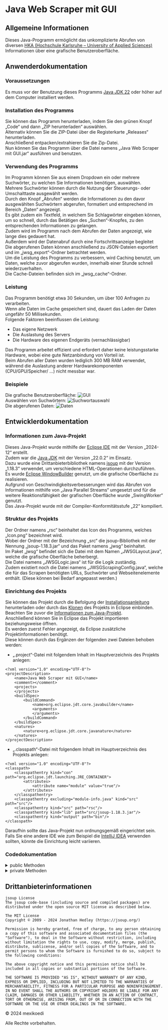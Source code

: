 # Java Web Scraper mit GUI

## Allgemeine Informationen
Dieses Java-Programm ermöglicht das unkomplizierte Abrufen von diversen [HKA (Hochschule Karlsruhe – University of Applied Sciences)](https://www.h-ka.de/) Informationen über eine grafische Benutzeroberfläche.

## Anwenderdokumentation
### Voraussetzungen
Es muss vor der Benutzung dieses Programms [Java JDK 22](https://www.oracle.com/de/java/technologies/downloads/) oder höher auf dem Computer installiert werden.

### Installation des Programms
Sie können das Programm herunterladen, indem Sie den grünen Knopf „Code“ und dann „ZIP herunterladen“ auswählen. <br> 
Alternativ können Sie die ZIP-Datei über die Registerkarte „Releases“ herunterladen. <br>
Anschließend entpacken/extrahieren Sie die Zip-Datei. <br>
Nun können Sie das Programm über die Datei namens „Java Web Scraper mit GUI.jar“ ausführen und benutzen.

### Verwendung des Programms
Im Programm können Sie aus einem Dropdown ein oder mehrere Suchwörter, zu welchen Sie Informationen benötigen, auswählen. <br>
Mehrere Suchwörter können durch die Nutzung der Steuerungs- oder Umschalttaste ausgewählt werden. <br>
Durch den Knopf „Abrufen“ werden die Informationen zu den davor ausgewählten Suchwörtern abgerufen, formatiert und entsprechend im Bereich „Daten“ angezeigt. <br>
Es gibt zudem ein Textfeld, in welchem Sie Schlagwörter eingeben können, um so schnell, durch das Betätigen des „Suchen“-Knopfes, zu den entsprechenden Informationen zu gelangen. <br>
Zudem wird im Programm nach dem Abrufen der Daten angezeigt, wie lange dies gedauert hat. <br>
Außerdem wird der Datenabruf durch eine Fortschrittsanzeige begleitet <br>
Die abgerufenen Daten können anschließend zu JSON-Dateien exportiert und im „jwsg_export“-Ordner betrachtet werden. <br>
Um die Leistung des Programms zu verbessern, wird Caching benutzt, um Daten, welche zuvor abgerufen wurden, innerhalb einer Stunde schnell wiederzuerhalten. <br>
Die Cache-Dateien befinden sich im „jwsg_cache“-Ordner.

### Leistung
Das Programm benötigt etwa 30 Sekunden, um über 100 Anfragen zu verarbeiten. <br>
Wenn alle Daten im Cache gespeichert sind, dauert das Laden der Daten ungefähr 50 Millisekunden. <br>
Folgende Faktoren beeinflussen die Leistung:
- Das eigene Netzwerk
- Die Auslastung des Servers
- Die Hardware des eigenen Endgeräts (vernachlässigbar)

Das Programm arbeitet effizient und erfordert daher keine leistungsstarke Hardware, wobei eine gute Netzanbindung von Vorteil ist. <br>
Beim Abrufen aller Daten wurden lediglich 300 MB RAM verwendet, während die Auslastung anderer Hardwarekomponenten (CPU/GPU/Speicher/ …) nicht messbar war.

### Beispiele
Die grafische Benutzeroberfläche:
![GUI](https://github.com/user-attachments/assets/bf4afb65-724c-49f0-b71f-0d068e18cc58 "GUI") <br>
Auswählen von Suchwörtern:
![Suchwortauswahl](https://github.com/user-attachments/assets/5ce48d6b-04b3-4487-a0c5-9dceb9c5848b "Suchwortauswahl") <br>
Die abgerufenen Daten:
![Daten](https://github.com/user-attachments/assets/b9a46843-80f3-42ad-9f25-62b69be827bc "Daten")

## Entwicklerdokumentation
### Informationen zum Java-Projekt
Dieses Java-Projekt wurde mithilfe der [Eclipse IDE](https://eclipseide.org/) mit der Version „2024-12“ erstellt. <br>
Zudem war die [Java JDK](https://www.oracle.com/java/technologies/downloads/) mit der Version „22.0.2“ im Einsatz. <br>
Dazu wurde eine Drittanbieterbibliothek namens [jsoup](https://jsoup.org/download) mit der Version „1.18.3“ verwendet, um verschiedene HTML-Operationen durchzuführen. <br>
Es wurde [Eclipse WindowBuilder](https://projects.eclipse.org/projects/tools.windowbuilder) genutzt, um die grafische Oberfläche zu realisieren. <br>
Aufgrund von Geschwindigkeitsverbesserungen wird das Abrufen von Informationen mithilfe von „Java Parallel Streams“ umgesetzt und für die weitere Reaktionsfähigkeit der grafischen Oberfläche wurde „SwingWorker“ genutzt. <br>
Das Java-Projekt wurde mit der Compiler-Konformitätsstufe „22“ kompiliert.

### Struktur des Projekts
Der Ordner namens „rsc“ beinhaltet das Icon des Programms, welches „Icon.png“ bezeichnet wird. <br>
Wobei der Ordner mit der Bezeichnung „src“ die jsoup-Bibliothek mit der Nennung „jsoup-1.18.3.jar“ und das Paket namens „jwsg“ beinhaltet. <br>
Im Paket „jwsg“ befindet sich die Datei mit dem Namen „JWSGLayout.java“, welche die grafische Oberfläche beherbergt. <br>
Die Datei namens „JWSGLogic.java“ ist für die Logik zuständig. <br>
Zudem existiert noch die Datei namens „JWSGScrapingConfig.java“, welche die für das Scrapen benötigten URLs, Suchwörter und Webseitenelemente enthält. (Diese können bei Bedarf angepasst werden.)

### Einrichtung des Projekts
Sie können das Projekt durch die Befolgung der [Installationsanleitung](#Installation-des-Programms) herunterladen oder durch das [Klonen](https://docs.github.com/en/repositories/creating-and-managing-repositories/cloning-a-repository) des Projekts in Eclipse einbinden. <br>
Beachten Sie zuvor die [Informationen zum Java-Projekt](#Installation-des-Programms). <br>
Anschließend können Sie in Eclipse das Projekt importieren beziehungsweise öffnen. <br>
Es werden zuerst Fehler angezeigt, da Eclipse zusätzliche Projektinformationen benötigt. <br>
Diese können durch das Ergänzen der folgenden zwei Dateien behoben werden: <br>
- „.project“-Datei mit folgendem Inhalt im Hauptverzeichnis des Projekts anlegen: <br>
```
<?xml version="1.0" encoding="UTF-8"?>
<projectDescription>
	<name>Java Web Scraper mit GUI</name>
	<comment></comment>
	<projects>
	</projects>
	<buildSpec>
		<buildCommand>
			<name>org.eclipse.jdt.core.javabuilder</name>
			<arguments>
			</arguments>
		</buildCommand>
	</buildSpec>
	<natures>
		<nature>org.eclipse.jdt.core.javanature</nature>
	</natures>
</projectDescription>
```
- „.classpath“-Datei mit folgendem Inhalt im Hauptverzeichnis des Projekts anlegen: <br>
```
<?xml version="1.0" encoding="UTF-8"?>
<classpath>
	<classpathentry kind="con" path="org.eclipse.jdt.launching.JRE_CONTAINER">
		<attributes>
			<attribute name="module" value="true"/>
		</attributes>
	</classpathentry>
	<classpathentry excluding="module-info.java" kind="src" path="src"/>
	<classpathentry kind="src" path="rsc"/>
	<classpathentry kind="lib" path="src/jsoup-1.18.3.jar"/>
	<classpathentry kind="output" path="bin"/>
</classpath>
```
Daraufhin sollte das Java-Projekt nun ordnungsgemäß eingerichtet sein. <br>
Falls Sie eine andere IDE wie zum Beispiel die [IntelliJ IDEA](https://www.jetbrains.com/de-de/idea/) verwenden sollten, könnte die Einrichtung leicht variieren.

### Codedokumentation
<details>
<summary>public Methoden</summary>

Paket: jwsg <br>
Datei: JWSGLayout.java

```java
/**
 * Start der Anwendung. Erzeugt das Fenster und ansonsten erscheint ein Fehler.
 */
public static void main(String[] args)

/**
 * Standardkonstruktur. Inititialisierung der Anwendung, um die GUI zu
 * erstellen.
 */
public JWSGLayout()

/**
 * Gescrapte Daten werden formatiert und in einer JTextArea angezeigt.
 * 
 * @param selectedCategories Die Liste der ausgewählten Kategorien.
 * @param scrapedData        Die gescrapten Daten.
 */
public void initData(List<String> selectedCategories, Map<String, List<String>> scrapedData)

/**
 * Hervorheben des spezifischen Ergebnisses im Text.
 * 
 * @param result      Das spezifische Ergebnis im Text.
 * @param resultIndex Der Index des spezifischen Ergebnisses im Text.
 */
public static void highlightResult(String result, int resultIndex)

/**
 * Diese Methode setzt den Fortschrittsbalken zurück.
 */
public static void resetProgressBar()

/**
 * Diese Methode setzt den Fortschrittsbalken auf sichtbar oder unsichtbar.
 * 
 * @param visible Der Wert, ob der Fortschrittsbalken sichtbar oder unsichtbar
 *                ist.
 */
public static void setProgressBarVisible(boolean visible)

/**
 * Diese Methode aktualisiert den Fortschrittsbalken.
 * 
 * @param progress Der Wert, um den der Fortschrittsbalken aktualisiert wird.
 */
public static void updateProgressBar(int progress)

/**
 * Diese Methode setzt die Status der interaktiven Komponenten.
 * 
 * @param status Der Wert, ob die interaktiven Komponenten aktiviert oder
 *               deaktiviert sind.
 */
public static void setStatusInteractiveComponents(boolean status)
```

Paket: jwsg <br>
Datei: JWSGLogic.java

```java
/**
 * Diese Methode wird verwendet, um die Daten zu erhalten, die von den
 * ausgewählten Suchwörtern abhängen.
 * 
 * @return Die Map, die die Suchwörter und die zugehörigen Daten enthält.
 */
public static Map<String, List<String>> getScrapedDataMap()

/**
 * Diese Methode wird verwendet, um die Verarbeitungsdauer für das Scrapen zu
 * erhalten.
 * 
 * @return Die Verarbeitungsdauer für das Scrapen.
 */
public static long getDuration()

/**
 * Diese Methode wird verwendet, um eine Dialogbox mit dem entsprechenden Titel,
 * dem passenden Text und dem dazugehörigen Typ asynchron anzuzeigen, um den
 * Thread nicht zu blockieren.
 * 
 * @param message     Der Text, der in der Dialogbox angezeigt werden soll.
 * @param title       Der Titel der Dialogbox.
 * @param messageType Der Typ der Dialogbox.
 */
public static void showDialog(String message, String title, int messageType)

/**
 * Diese Methode wird verwendet, um die Suche nach einem bestimmten Suchbegriff
 * in den gescrapten Daten zu starten.
 * 
 * @param keyword Der Suchbegriff, nach dem gesucht werden soll.
 */
public static void search(String keyword)

/**
 * Diese Methode wird verwendet, um das nächste Suchergebnis anzuzeigen.
 */
public static void showNextResult()

/**
 * Diese Methode wird verwendet, um die Daten in einer JSON-Datei alphabetisch
 * sortiert zu speichern.
 * 
 * @param scrapedData Die Map, die die Suchwörter und die zugehörigen Daten
 *                    enthält.
 */
public static void exportData(Map<String, List<String>> scrapedData)

/**
 * Diese Methode wird verwendet, um zu überprüfen, ob die Schaltfläche "Abrufen"
 * gedrückt wurde. Zudem werden die letzten ausgewählten Suchwörter gespeichert.
 * Enthält verschiedene Überprüfungen, um Sonderfälle abzudecken.
 * 
 * @param list Die Liste der ausgewählten Suchwörter.
 * @return true, wenn die Schaltfläche gedrückt wurde und keiner der Sonderfälle
 *         aufgetreten ist, sonst false.
 */
public static boolean checkButtonPressed(List<String> list)
```

Paket: jwsg <br>
Datei: JWSGScrapingConfig.java

```java
/**
 * Diese Methode wird verwendet, um den Typ für das angegebene Suchwort aus
 * einer Map abzurufen.
 * 
 * @param keyword Das Suchwort, für das der Typ abgerufen werden soll.
 * @return Der Typ für das angegebene Suchwort.
 */
public static String getType(String keyword)

/**
 * Diese Methode wird verwendet, um die URL für das angegebene Suchwort aus
 * einer Map abzurufen.
 * 
 * @param keyword Das Suchwort, für das die URL abgerufen werden soll.
 * @return Die URL für das angegebene Suchwort.
 */
public static String getUrl(String keyword)

/**
 * Diese Methode wird verwendet, um die Elementklasse für das angegebene
 * Suchwort aus einer Map abzurufen.
 * 
 * @param keyword Das Suchwort, für das die Elementklasse abgerufen werden soll.
 * @return Die Elementklasse für das angegebene Suchwort.
 */
public static String getElementClass(String keyword)

/**
 * Diese Methode wird verwendet, um den Container für das angegebene Suchwort
 * aus einer Map abzurufen.
 * 
 * @param keyword Das Suchwort, für das der Container abgerufen werden soll.
 * @return Der Container für das angegebene Suchwort.
 */
public static String getContainer(String keyword)

/**
 * Diese Methode wird verwendet, um die ID für das angegebene Suchwort aus einer
 * Map abzurufen.
 * 
 * @param keyword Das Suchwort, für das die ID abgerufen werden soll.
 * @return Die ID für das angegebene Suchwort.
 */
public static String getId(String keyword)

/**
 * Diese Methode wird verwendet, um den Tag für das angegebene Suchwort aus
 * einer Map abzurufen.
 * 
 * @param keyword Das Suchwort, für das der Tag abgerufen werden soll.
 * @return Der Tag für das angegebene Suchwort.
 */
public static String getTag(String keyword)

/**
 * Diese Methode wird verwendet, um den Selektor für spezifische Links für das
 * angegebene Suchwort aus einer Map abzurufen.
 * 
 * @param keyword Das Suchwort, für das der Selektor abgerufen werden soll.
 * @return Der Selektor für spezifische Links für das angegebene Suchwort.
 */
public static String getSelector(String keyword)

/**
 * Diese Methode wird verwendet, um den Schwarzes Brett Titel Selektor für
 * spezifische Links für das angegebene Suchwort aus einer Map abzurufen.
 *
 * @param keyword Das Suchwort, für das der Selektor abgerufen werden soll.
 * @return Der Selektor für spezifische Links für das angegebene Suchwort.
 */
public static String getBulletinBoardTitleSelector(String keyword)

/**
 * Diese Methode wird verwendet, um den Schwarzes Brett Datum Selektor für
 * spezifische Links für das angegebene Suchwort aus einer Map abzurufen.
 *
 * @param keyword Das Suchwort, für das der Selektor abgerufen werden soll.
 * @return Der Selektor für spezifische Links für das angegebene Suchwort.
 */
public static String getBulletinBoardDateSelector(String keyword)

/**
 * Diese Methode wird verwendet, um den Schwarzes Brett Inhalt Selektor für
 * spezifische Links für das angegebene Suchwort aus einer Map abzurufen.
 *
 * @param keyword Das Suchwort, für das der Selektor abgerufen werden soll.
 * @return Der Selektor für spezifische Links für das angegebene Suchwort.
 */
public static String getBulletinBoardContentSelector(String keyword)

/**
 * Diese Methode wird verwendet, um den Schwarzes Brett Unterinhalt Selektor für
 * spezifische Links für das angegebene Suchwort aus einer Map abzurufen.
 *
 * @param keyword Das Suchwort, für das der Selektor abgerufen werden soll.
 * @return Der Selektor für spezifische Links für das angegebene Suchwort.
 */
public static String getBulletinBoardSubcontentSelector(String keyword)

/**
 * Diese Methode wird verwendet, um den Personennamen Selektor für spezifische
 * Links für das angegebene Suchwort aus einer Map abzurufen.
 *
 * @param keyword Das Suchwort, für das der Selektor abgerufen werden soll.
 * @return Der Selektor für spezifische Links für das angegebene Suchwort.
 */
public static String getPersonNameSelector(String keyword)

/**
 * Diese Methode wird verwendet, um den Personengruppen Selektor für spezifische
 * Links für das angegebene Suchwort aus einer Map abzurufen.
 * 
 * @param keyword Das Suchwort, für das der Selektor abgerufen werden soll.
 * @return Der Selektor für spezifische Links für das angegebene Suchwort.
 */
public static String getPersonGroupSelector(String keyword)

/**
 * Diese Methode wird verwendet, um den Personenemail Selektor für spezifische
 * Links für das angegebene Suchwort aus einer Map abzurufen.
 * 
 * @param keyword Das Suchwort, für das der Selektor abgerufen werden soll.
 * @return Der Selektor für spezifische Links für das angegebene Suchwort.
 */
public static String getPersonEmailSelector(String keyword)

/**
 * Diese Methode wird verwendet, um die gesamte Map mit Suchwörtern und URLs zu
 * erhalten.
 * 
 * @return Die gesamte Map mit Suchwörtern und URLs.
 */
public static Map<String, String> getKeywordUrlMap()

/**
 * Diese Methode wird verwendet, um die Elementklasse für Studiengänge zu
 * erhalten.
 * 
 * @return Die Elementklasse für Studiengänge.
 */
public static String getProgramElementClass()

/**
 * Diese Methode wird verwendet, um die Elementklasse für Semestertermine zu erhalten.
 * 
 * @return Die Elementklasse für Semestertermine.
 */
public static String getDateElementClass()

/**
 * Diese Methode wird verwendet, um die Elementklasse für Schwarze Bretter zu
 * erhalten.
 * 
 * @return Die Elementklasse für Schwarze Bretter.
 */
public static String getBulletinBoardElementClass()

/**
 * Diese Methode wird verwendet, um die Elementklasse für Personen zu erhalten.
 * 
 * @return Die Elementklasse für Personen.
 */
public static String getPersonElementClass()

/**
 * Diese Methode wird verwendet, um den Typ für Schwarze Bretter zu erhalten.
 * 
 * @return Der Typ für Schwarze Bretter.
 */
public static String getBulletinBoardType()

/**
 * Diese Methode wird verwendet, um den Typ für Personen zu erhalten.
 * 
 * @return Der Typ für Personen.
 */
public static String getPersonType()

/**
 * Diese Methode wird verwendet, um den Pagination Token für Personen zu
 * erhalten.
 * 
 * @return Der Pagination Token für Personen.
 */
public static String getPersonPaginationToken()

/**
 * Diese Methode wird verwendet, um das Format für die Pagination für Personen
 * zu erhalten.
 * 
 * @return Das Format für die Pagination für Personen.
 */
public static String getPersonPaginationFormat()
```
</details>

<details>
<summary>private Methoden</summary>

Paket: jwsg <br>
Datei: JWSGLayout.java

```java
/**
 * GUI-Inhalte vom Frame werden initialisiert und das Fenster wird nach dem OS
 * angepasst, ansonsten wird ein Fehler ausgegeben.
 */
private void initialize()

/**
 * JList wird mit den vordefinierten Suchwörtern alphabetisch sortiert
 * initialisiert.
 * 
 * @return DefaultListModel<String> welche die Liste mit den initialen
 *         alphabetisch sortierten Inhalten enthält.
 */
private DefaultListModel<String> initList()

/**
 * Durchführung der Suche nach einem Suchbegriff.
 */
private void performSearch()
```

Paket: jwsg <br>
Datei: JWSGLogic.java

```java	
/**
 * Diese Methode wird verwendet, um die Daten von den ausgewählten Suchwörtern
 * mit ihren entsprechenden URLs parallel abzurufen und in einer Map zu
 * speichern. Verzögerung für Anfragen, Cache, Fortschrittsbalken und
 * SwingWorker werden verwendet.
 *
 * @param categories Die Liste der ausgewählten Suchwörter.
 */
private static void scrapData(List<String> categories)

/**
 * Diese Methode wird verwendet, um die Daten der Studiengänge zu extrahieren
 * und zu verarbeiten.
 * 
 * @param website      Die Webseite, von der die Daten extrahiert werden sollen.
 * @param category     Die Kategorie des Suchworts (Studiengänge).
 * @param elementClass Die Klasse der Elemente, die die Daten enthalten.
 * @param linkSelector Der Selektor für spezifische Links innerhalb der
 *                     Elemente.
 * @return Die Liste, die die extrahierten Daten enthält.
 */
private static List<String> processProgramData(Document website, String category, String elementClass, String linkSelector)

/**
 * Diese Methode wird verwendet, um die Daten der Semestertermine zu extrahieren
 * und zu verarbeiten.
 * 
 * @param website      Die Webseite, von der die Daten extrahiert werden sollen.
 * @param category     Die Kategorie des Suchworts (Semestertermine).
 * @param elementClass Die Klasse der Elemente, die die Daten enthalten.
 * @param container    Der Container für die jeweiligen Suchwörter.
 * @param id           Die ID für die jeweiligen Suchwörter.
 * @param tag          Der Tag für die jeweiligen Suchwörter
 * @return Die Liste, die die extrahierten Daten enthält.
 */
private static List<String> processDateData(Document website, String category, String elementClass, String container, String id, String tag)

/**
 * Diese Methode wird verwendet, um die Daten der Schwarzen Bretter zu
 * extrahieren und zu verarbeiten.
 * 
 * @param website            Die Webseite, von der die Daten extrahiert werden
 *                           sollen.
 * @param category           Die Kategorie des Suchworts (Schwarze Bretter).
 * @param elementClass       Die Klasse der Elemente, die die Daten enthalten.
 * @param titleSelector      Der Selektor für die Titel der Schwarzen Bretter.
 * @param dateSelector       Der Selektor für die Daten der Schwarzen Bretter.
 * @param contentSelector    Der Selektor für den Inhalt der Schwarzen Bretter.
 * @param subcontentSelector Der Selektor für den Unterinhalt der Schwarzen
 *                           Bretter.
 * @return Die Liste, die die extrahierten Daten enthält.
 */
private static List<String> processBulletinBoardData(Document website, String category, String elementClass, String titleSelector, String dateSelector, String contentSelector, String subcontentSelector)

/**
 * Diese Methode wird verwendet, um die Daten der Personen zu extrahieren und zu
 * verarbeiten.
 * 
 * @param website       Die Webseite, von der die Daten extrahiert werden
 *                      sollen.
 * @param category      Die Kategorie des Suchworts (Personen).
 * @param elementClass  Die Klasse der Elemente, die die Daten enthalten.
 * @param tag           Der Tag für die jeweiligen Suchwörter
 * @param nameSelector  Der Selektor für die Namen der Personen.
 * @param groupSelector Der Selektor für die Gruppen der Personen.
 * @param emailSelector Der Selektor für die E-Mail-Adressen der Personen.
 * @return Die Liste, die die extrahierten Daten enthält.
 */
private static List<String> processPersonData(Document website, String category, String elementClass, String tag, String nameSelector, String groupSelector, String emailSelector)

/**
 * Diese Methode wird verwendet, um den Dateinamen für den Cache zu erstellen.
 * 
 * @param category Das Suchwort, für das der Cache erstellt werden soll.
 * @return Der Dateiname für den Cache.
 */
private static String getCacheFileName(String category)

/**
 * Diese Methode wird verwendet, um zu überprüfen, ob der Cache gültig ist.
 * 
 * @param cacheFileName       Der Dateiname des Caches.
 * @param cacheDurationMillis Die Dauer des Caches in Millisekunden.
 * @return true, wenn der Cache gültig ist, sonst false.
 */
private static boolean isCacheValid(String cacheFileName, long cacheDurationMillis)

/**
 * Diese Methode wird verwendet, um die Daten in den Cache zu speichern.
 * 
 * @param cacheFileName Der Dateiname des Caches.
 * @param data          Die Daten, die in den Cache gespeichert werden sollen.
 */
private static void saveToCache(String cacheFileName, List<String> data)

/**
 * Diese Methode wird verwendet, um die Daten aus dem Cache zu laden.
 * 
 * @param cacheFileName Der Dateiname des Caches.
 * @return Die Daten, die aus dem Cache geladen wurden.
 */
private static List<String> loadFromCache(String cacheFileName)
```
</details>

## Drittanbieterinformationen
```
jsoup License
The jsoup code-base (including source and compiled packages) are distributed under the open source MIT license as described below.

The MIT License
Copyright © 2009 - 2024 Jonathan Hedley (https://jsoup.org/)

Permission is hereby granted, free of charge, to any person obtaining a copy of this software and associated documentation files (the "Software"), to deal in the Software without restriction, including without limitation the rights to use, copy, modify, merge, publish, distribute, sublicense, and/or sell copies of the Software, and to permit persons to whom the Software is furnished to do so, subject to the following conditions:

The above copyright notice and this permission notice shall be included in all copies or substantial portions of the Software.

THE SOFTWARE IS PROVIDED "AS IS", WITHOUT WARRANTY OF ANY KIND, EXPRESS OR IMPLIED, INCLUDING BUT NOT LIMITED TO THE WARRANTIES OF MERCHANTABILITY, FITNESS FOR A PARTICULAR PURPOSE AND NONINFRINGEMENT. IN NO EVENT SHALL THE AUTHORS OR COPYRIGHT HOLDERS BE LIABLE FOR ANY CLAIM, DAMAGES OR OTHER LIABILITY, WHETHER IN AN ACTION OF CONTRACT, TORT OR OTHERWISE, ARISING FROM, OUT OF OR IN CONNECTION WITH THE SOFTWARE OR THE USE OR OTHER DEALINGS IN THE SOFTWARE.
```

© 2024 mexikoedi 

Alle Rechte vorbehalten.
